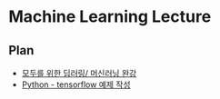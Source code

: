 # Machine Learning Lecture

## Plan

- [모두를 위한 딥러링/ 머신러닝 완강](http://www.edwith.org/others26)
- [Python - tensorflow 예제 작성](https://github.com/tensorflow/tensorflow)
